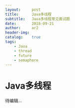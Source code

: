 ```yaml
---
layout:     post
title:      Java多线程
subtitle:   Java多线程常见面试题
date:       2018-09-21
author:     ar2
header-img: 
catalog: 	true
tags:
    - Java
    - thread
    - future
    - semaphore
---
```

# Java多线程

待编辑...
